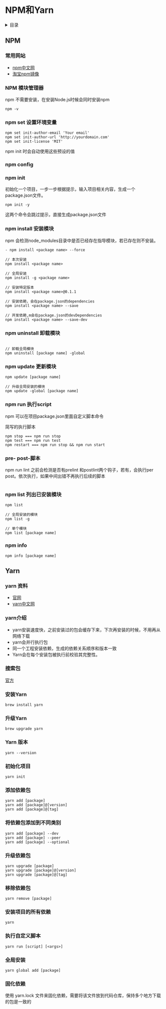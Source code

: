 # NPM和Yarn

<details>
<summary>目录</summary>

* [`NPM`](##NPM)
* [`Yarn`](##Yarn)

</details>

## NPM

### 常用网站

* [npm中文网](https://www.npmjs.cn/)
* [淘宝npm镜像](https://npm.taobao.org/)

### NPM 模块管理器

npm 不需要安装，在安装Node.js时候会同时安装npm

```// 查看当前npm 版本
npm -v
```

### npm set 设置环境变量

```npm set init-author-name 'Your name'
npm set init-author-email 'Your email'
npm set init-author-url 'http://yourdomain.com'
npm set init-license 'MIT'
```

npm init 时会自动使用这些预设的值

### npm config

### npm init

初始化一个项目，一步一步根据提示，输入项目相关内容，生成一个package.json文件。

```npm init --yes
npm init -y
```

这两个命令会跳过提示，直接生成package.json文件

### npm install 安装模块

npm 会检测node_modules目录中是否已经存在指导模块，若已存在则不安装。

```// 强制重新安装
- npm install <package name> --force

// 本次安装
npm install <package name>

// 全局安装
npm install -g <package name>

// 安装特定版本
npm install <package name>@0.1.1

// 安装依赖，会在package.json的dependencies
npm install <package name> --save

// 开发依赖,m会在package.json的devDependencies
npm install <package name> --save-dev
```

### npm uninstall 卸载模块

```npm uninstall [package name]

// 卸载全局模块
npm uninstall [package name] -global
```

### npm update 更新模块

```// 升级当前项目的指定模块
npm update [package name]

// 升级全局安装的模块
npm update -global [package name]
```

### npm run 执行script

npm 可以在项目package.json里面自定义脚本命令

简写的执行脚本

```npm start === npm run start
npm stop === npm run stop
npm test === npm run test
npm restart === npm run stop && npm run start
```

### pre- post-脚本

npm run lint 之前会检测是否有prelint 和postlint两个钩子，若有，会执行per post。依次执行，如果中间出错不再执行后续的脚本

```npm run prelint && npm run lint && npm run postlint
```

### npm list 列出已安装模块

```// 当前项目所有模块
npm list

// 全局安装的模块
npm list -g

// 单个模块
npm list [package name]
```

### npm info

```// 查看摸个模块的具体信息
npm info [package name]
```

## Yarn

### yarn 资料

- [官网](https://yarnpkg.com/zh-Hans/docs)
- [yarn中文网](https://yarn.bootcss.com/)

### yarn介绍

* yarn安装速度快，之前安装过的包会缓存下来，下次再安装的时候，不用再从网络下载
* yarn会并行执行包
* 同一个工程安装依赖，生成的依赖关系顺序和版本一致
* Yarn会在每个安装包被执行前校验其完整性。

### 搜索包

[官方](https://yarnpkg.com/zh-Hans/packages)

### 安装Yarn

```
brew install yarn
```

### 升级Yarn

```
brew upgrade yarn
```

### Yarn 版本

```
yarn --version
```

### 初始化项目

```shell
yarn init
```

### 添加依赖包

```shell
yarn add [package]
yarn add [package]@[version]
yarn add [package]@[tag]
```

### 将依赖包添加到不同类别

```shell
yarn add [package] --dev
yarn add [package] --peer
yarn add [package] --optional
```

### 升级依赖包

```shell
yarn upgrade [package]
yarn upgrade [package]@[version]
yarn upgrade [package]@[tag]
```

### 移除依赖包

```shell
yarn remove [package]
```

### 安装项目的所有依赖

```shell
yarn
```

### 执行自定义脚本

```shell
yarn run [script] [<args>]
```

### 全局安装

```shell
yarn global add [package]
```

### 固化依赖

使用 yarn.lock 文件来固化依赖，需要将该文件放到代码仓库，保持多个地方下载的包是一致的

